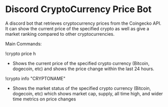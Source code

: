 # Discord CryptoCurrency Price Bot

A discord bot that retrieves cryptocurrency prices from the Coingecko API. It can show the current price of the specified crypto as well as give a market ranking compared to other cryptocurrencies.

Main Commands:

!crypto price h

- Shows the current price of the specified crypto currency (Bitcoin, dogecoin, etc) and shows the price change within the last 24 hours.

!crypto info "CRYPTONAME"

- Shows the market status of the specified crypto currency (Bitcoin, dogecoin, etc) which shows market cap, supply, all time high, and wider time metrics on price changes  
